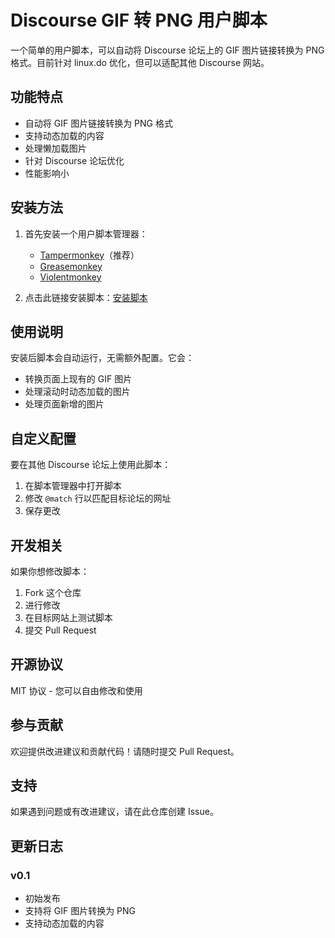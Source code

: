 # Discourse GIF 转 PNG 用户脚本

一个简单的用户脚本，可以自动将 Discourse 论坛上的 GIF 图片链接转换为 PNG 格式。目前针对 linux.do 优化，但可以适配其他 Discourse 网站。

## 功能特点

- 自动将 GIF 图片链接转换为 PNG 格式
- 支持动态加载的内容
- 处理懒加载图片
- 针对 Discourse 论坛优化
- 性能影响小

## 安装方法

1. 首先安装一个用户脚本管理器：
   - [Tampermonkey](https://www.tampermonkey.net/)（推荐）
   - [Greasemonkey](https://www.greasespot.net/)
   - [Violentmonkey](https://violentmonkey.github.io/)

2. 点击此链接安装脚本：[安装脚本](../../raw/main/Gif2Png.js)

## 使用说明

安装后脚本会自动运行，无需额外配置。它会：
- 转换页面上现有的 GIF 图片
- 处理滚动时动态加载的图片
- 处理页面新增的图片

## 自定义配置

要在其他 Discourse 论坛上使用此脚本：
1. 在脚本管理器中打开脚本
2. 修改 `@match` 行以匹配目标论坛的网址
3. 保存更改

## 开发相关

如果你想修改脚本：
1. Fork 这个仓库
2. 进行修改
3. 在目标网站上测试脚本
4. 提交 Pull Request

## 开源协议

MIT 协议 - 您可以自由修改和使用

## 参与贡献

欢迎提供改进建议和贡献代码！请随时提交 Pull Request。

## 支持

如果遇到问题或有改进建议，请在此仓库创建 Issue。

## 更新日志

### v0.1
- 初始发布
- 支持将 GIF 图片转换为 PNG
- 支持动态加载的内容
